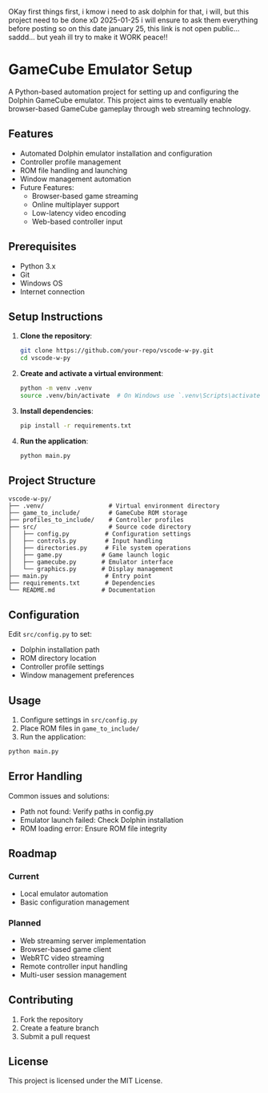 OKay first things first, i kmow i need to ask dolphin for that, i will, but this project need to be done xD 2025-01-25
i will ensure to ask them everything before posting so on this date january 25, this link is not open public... saddd... but yeah ill try to make it WORK peace!!

# GameCube Emulator Setup

A Python-based automation project for setting up and configuring the Dolphin GameCube emulator. This project aims to eventually enable browser-based GameCube gameplay through web streaming technology.

## Features
- Automated Dolphin emulator installation and configuration
- Controller profile management
- ROM file handling and launching
- Window management automation
- Future Features:
  - Browser-based game streaming
  - Online multiplayer support
  - Low-latency video encoding
  - Web-based controller input

## Prerequisites

- Python 3.x
- Git
- Windows OS
- Internet connection

## Setup Instructions

1. **Clone the repository**:
    ```sh
    git clone https://github.com/your-repo/vscode-w-py.git
    cd vscode-w-py
    ```

2. **Create and activate a virtual environment**:
    ```sh
    python -m venv .venv
    source .venv/bin/activate  # On Windows use `.venv\Scripts\activate`
    ```

3. **Install dependencies**:
    ```sh
    pip install -r requirements.txt
    ```

4. **Run the application**:
    ```sh
    python main.py
    ```

## Project Structure

```
vscode-w-py/
├── .venv/                  # Virtual environment directory
├── game_to_include/        # GameCube ROM storage
├── profiles_to_include/    # Controller profiles
├── src/                    # Source code directory
│   ├── config.py          # Configuration settings
│   ├── controls.py        # Input handling
│   ├── directories.py     # File system operations
│   ├── game.py           # Game launch logic
│   ├── gamecube.py       # Emulator interface
│   └── graphics.py       # Display management
├── main.py                # Entry point
├── requirements.txt       # Dependencies
└── README.md             # Documentation
```

## Configuration

Edit `src/config.py` to set:
- Dolphin installation path
- ROM directory location
- Controller profile settings
- Window management preferences

## Usage

1. Configure settings in `src/config.py`
2. Place ROM files in `game_to_include/`
3. Run the application:
```sh
python main.py
```

## Error Handling

Common issues and solutions:
- Path not found: Verify paths in config.py
- Emulator launch failed: Check Dolphin installation
- ROM loading error: Ensure ROM file integrity

## Roadmap

### Current
- Local emulator automation
- Basic configuration management

### Planned
- Web streaming server implementation
- Browser-based game client
- WebRTC video streaming
- Remote controller input handling
- Multi-user session management

## Contributing

1. Fork the repository
2. Create a feature branch
3. Submit a pull request

## License

This project is licensed under the MIT License.
